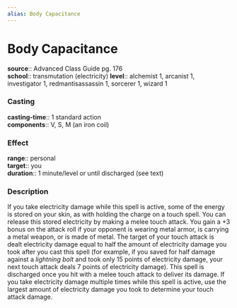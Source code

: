 ```yaml
---
alias: Body Capacitance
---
```


# Body Capacitance 

**source**:: Advanced Class Guide pg. 176  
**school**:: transmutation (electricity)
**level**:: alchemist 1, arcanist 1, investigator 1, redmantisassassin 1, sorcerer 1, wizard 1

### Casting 

**casting-time**:: 1 standard action  
**components**:: V, S, M (an iron coil)

### Effect 

**range**:: personal  
**target**:: you  
**duration**:: 1 minute/level or until discharged (see text)

### Description 

If you take electricity damage while this spell is active, some of the energy is stored on your skin, as with holding the charge on a touch spell. You can release this stored electricity by making a melee touch attack. You gain a +3 bonus on the attack roll if your opponent is wearing metal armor, is carrying a metal weapon, or is made of metal. The target of your touch attack is dealt electricity damage equal to half the amount of electricity damage you took after you cast this spell (for example, if you saved for half damage against a *lightning bolt* and took only 15 points of electricity damage, your next touch attack deals 7 points of electricity damage). This spell is discharged once you hit with a melee touch attack to deliver its damage. If you take electricity damage multiple times while this spell is active, use the largest amount of electricity damage you took to determine your touch attack damage.
